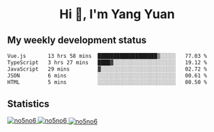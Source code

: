 <h1 align="center">Hi 👋, I'm Yang Yuan</h1>


## My weekly development status
<!--START_SECTION:waka-->

```txt
Vue.js       13 hrs 58 mins  ███████████████████▒░░░░░   77.03 %
TypeScript   3 hrs 27 mins   ████▓░░░░░░░░░░░░░░░░░░░░   19.12 %
JavaScript   29 mins         ▓░░░░░░░░░░░░░░░░░░░░░░░░   02.72 %
JSON         6 mins          ░░░░░░░░░░░░░░░░░░░░░░░░░   00.61 %
HTML         5 mins          ░░░░░░░░░░░░░░░░░░░░░░░░░   00.50 %
```

<!--END_SECTION:waka-->

## Statistics
<a href="https://github.com/anuraghazra/github-readme-stats">
  <img src="https://github-readme-stats.vercel.app/api/top-langs/?username=no5no6&theme=dracula" alt="no5no6">
</a>
<a href="https://github.com/anuraghazra/github-readme-stats">
  <img src="https://github-readme-stats.vercel.app/api?username=no5no6&show_icons=true&theme=dracula&line_height=40" alt="no5no6">
</a>
<a href="https://github.com/anuraghazra/github-readme-stats">
  <img align="center" src="https://github-readme-streak-stats.herokuapp.com/?user=no5no6&theme=dracula" alt="no5no6" />
</a>